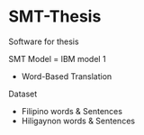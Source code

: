 # SMT-Thesis
Software for thesis

SMT Model = IBM model 1
- Word-Based Translation

Dataset
- Filipino words & Sentences
- Hiligaynon words & Sentences
